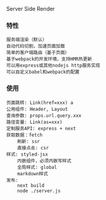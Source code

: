 Server Side Render

### 特性

    服务端渲染（默认）
    自动代码切割，加速页面加载
    简单的客户端路由（基于页面）
    基于webpack的开发环境，支持HMR热更新
    可以用express或其他nodejs http服务实现
    可以自定义babel和webpack的配置

### 使用

    页面跳转: Link(href=xxx) a
    公用组件: Header, Layout
    查询参数: props.url.query.xxx
    路径变量: Link(as=xxx)
    定制服务API: express + next
    获取数据：fetch
        刷新: ssr
        直接点击: csr
    样式: styled-jsx
        内嵌组件，必须内嵌写样式
        全局样式: global
        markdown样式
    发布:
        next build
        node ./server.js